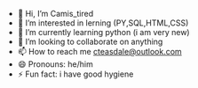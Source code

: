 - 👋 Hi, I’m Camis_tired
- 👀 I’m interested in lerning (PY,SQL,HTML,CSS)
- 🌱 I’m currently learning python (i am very new)
- 💞️ I’m looking to collaborate on anything
- 📫 How to reach me cteasdale@outlook.com
- 😄 Pronouns: he/him
- ⚡ Fun fact: i have good hygiene

<!---
Cman-web/Cman-web is a ✨ special ✨ repository because its `README.md` (this file) appears on your GitHub profile.
You can click the Preview link to take a look at your changes.
--->
